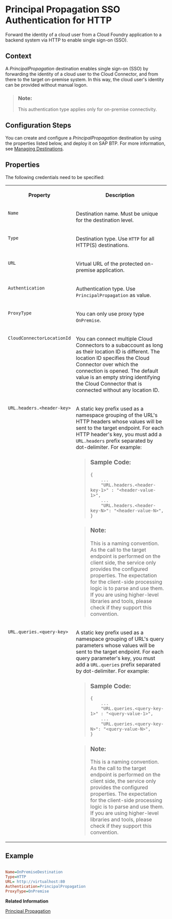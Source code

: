 <!-- loio73194cc419894433994c5f0444b4c6a1 -->

# Principal Propagation SSO Authentication for HTTP

Forward the identity of a cloud user from a Cloud Foundry application to a backend system via HTTP to enable single sign-on \(SSO\).



## Context

A *PrincipalPropagation* destination enables single sign-on \(SSO\) by forwarding the identity of a cloud user to the Cloud Connector, and from there to the target on-premise system. In this way, the cloud user's identity can be provided without manual logon.

> ### Note:  
> This authentication type applies only for on-premise connectivity.



## Configuration Steps

You can create and configure a *PrincipalPropagation* destination by using the properties listed below, and deploy it on SAP BTP. For more information, see [Managing Destinations](managing-destinations-84e45e0.md).



## Properties

The following credentials need to be specified:


<table>
<tr>
<th valign="top">

Property

</th>
<th valign="top">

Description

</th>
</tr>
<tr>
<td valign="top">

`Name`

</td>
<td valign="top">

Destination name. Must be unique for the destination level.

</td>
</tr>
<tr>
<td valign="top">

`Type`

</td>
<td valign="top">

Destination type. Use `HTTP` for all HTTP\(S\) destinations.

</td>
</tr>
<tr>
<td valign="top">

`URL`

</td>
<td valign="top">

Virtual URL of the protected on-premise application.

</td>
</tr>
<tr>
<td valign="top">

`Authentication`

</td>
<td valign="top">

Authentication type. Use `PrincipalPropagation` as value.

</td>
</tr>
<tr>
<td valign="top">

`ProxyType`

</td>
<td valign="top">

You can only use proxy type `OnPremise`.

</td>
</tr>
<tr>
<td valign="top">

`CloudConnectorLocationId` 

</td>
<td valign="top">

You can connect multiple Cloud Connectors to a subaccount as long as their location ID is different. The location ID specifies the Cloud Connector over which the connection is opened. The default value is an empty string identifying the Cloud Connector that is connected without any location ID.

</td>
</tr>
<tr>
<td valign="top">

`URL.headers.<header-key>` 

</td>
<td valign="top">

A static key prefix used as a namespace grouping of the URL's HTTP headers whose values will be sent to the target endpoint. For each HTTP header's key, you must add a `URL.headers` prefix separated by dot-delimiter. For example:

> ### Sample Code:  
> ```
> {
>     ...
>     "URL.headers.<header-key-1>" : "<header-value-1>",
>     ...
>     "URL.headers.<header-key-N>": "<header-value-N>",
> }
> ```

> ### Note:  
> This is a naming convention. As the call to the target endpoint is performed on the client side, the service only provides the configured properties. The expectation for the client-side processing logic is to parse and use them. If you are using higher-level libraries and tools, please check if they support this convention.



</td>
</tr>
<tr>
<td valign="top">

`URL.queries.<query-key>` 

</td>
<td valign="top">

A static key prefix used as a namespace grouping of URL's query parameters whose values will be sent to the target endpoint. For each query parameter's key, you must add a `URL.queries` prefix separated by dot-delimiter. For example:

> ### Sample Code:  
> ```
> {
>     ...
>     "URL.queries.<query-key-1>" : "<query-value-1>",
>     ...
>     "URL.queries.<query-key-N>": "<query-value-N>",
> }
> ```

> ### Note:  
> This is a naming convention. As the call to the target endpoint is performed on the client side, the service only provides the configured properties. The expectation for the client-side processing logic is to parse and use them. If you are using higher-level libraries and tools, please check if they support this convention.



</td>
</tr>
</table>



## Example

```ini

Name=OnPremiseDestination
Type=HTTP 
URL= http://virtualhost:80
Authentication=PrincipalPropagation
ProxyType=OnPremise

```



**Related Information**  


[Principal Propagation](principal-propagation-e2cbb48.md "Enable single sign-on (SSO) by forwarding the identity of cloud users to a remote system or service (Cloud Foundry environment).")

